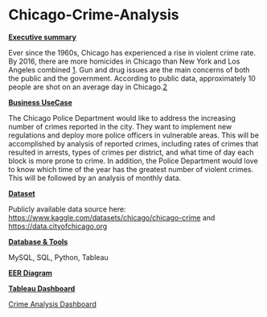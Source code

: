 # Chicago-Crime-Analysis

**<ins>Executive summary</ins>**

Ever since the 1960s, Chicago has experienced a rise in violent crime rate. By 2016, there are more homicides in Chicago than New York and Los Angeles combined [1](https://en.wikipedia.org/wiki/Crime_in_Chicago). Gun and drug issues are the main concerns of both the public and the government. According to public data, approximately 10 people are shot on an average day in Chicago.[2](https://www.chicagotribune.com/news/breaking/ct-homicide-victims-2017-htmlstory.html)

**<ins>Business UseCase</ins>**

The Chicago Police Department would like to address the increasing number of crimes reported in the city. They want to implement new regulations and deploy more police officers in vulnerable areas. This will be accomplished by analysis of reported crimes, including rates of crimes that resulted in arrests, types of crimes per district, and what time of day each block is more prone to crime. In addition, the Police Department would love to know which time of the year has the greatest number of violent crimes. This will be followed by an analysis of monthly data.

**<ins>Dataset</ins>**

Publicly available data source here: 
https://www.kaggle.com/datasets/chicago/chicago-crime and https://data.cityofchicago.org

**<ins>Database & Tools</ins>**

MySQL, SQL, Python, Tableau

<!---**<ins>Data Pipeline</ins>**-->


<!---**<ins>Exploratory Data Analysis</ins>**-->

**<ins>EER Diagram</ins>**

<!---**<ins>Dimensional Model</ins>**-->

**<ins>Tableau Dashboard</ins>**

[Crime Analysis Dashboard](https://public.tableau.com/app/profile/preetikap/viz/Final_Assignment_Chicago_Crime1/MainDashboard)
<!--- - Business case and objective(s)
The problem to be solved and datasets used
- Data Models
1.Conceptual, logical, and physical data models
2.Relational and Dimensional, (and if applicable No-SQL/Document, and Graph), and rationale behind using one over the other
3.The model should contain at least 5 tables (more is fine), which are completely Normalized till 3rd normal (if applicable) form and ER diagram provided in the document
4.Any denormalization required in the physical model, if yes, why (provide rationale for doing so)
- Data Profiling
Perform high level data profiling and cleaning, document any observations along with sample values such as outliers, data quality anomalies, any aggregations already applied in the data set or you plan on calculating
- Methodology and various tools used in the process
1.Evaluation and rationale behind using a certain Methodology, tool, and technology
2.Automation methodology (if any, or recommended) for the End to End pipeline.
- Insights

- Any recommendations and lessons learned>
